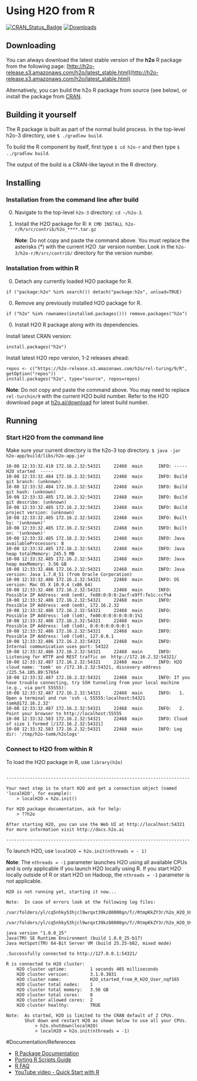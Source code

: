 # Using H2O from R
[![CRAN_Status_Badge](http://www.r-pkg.org/badges/version/h2o)](https://cran.r-project.org/package=h2o)
[![Downloads](http://cranlogs.r-pkg.org/badges/h2o)](https://cran.rstudio.com/package=h2o)

## Downloading

You can always download the latest stable version of the **h2o** R package from the following page: [http://h2o-release.s3.amazonaws.com/h2o/latest_stable.html](http://h2o-release.s3.amazonaws.com/h2o/latest_stable.html) 

Alternatively, you can build the h2o R package from source (see below), or install the package from [CRAN](https://cran.r-project.org/package=h2o).


## Building it yourself

The R package is built as part of the normal build process.
In the top-level h2o-3 directory, use `$ ./gradlew build`.

To build the R component by itself, first type `$ cd h2o-r` and then type `$ ../gradlew build`.

The output of the build is a CRAN-like layout in the R directory.


## Installing

###  Installation from the command line after build

0. Navigate to the top-level `h2o-3` directory: `cd ~/h2o-3`. 
0. Install the H2O package for R: `R CMD INSTALL h2o-r/R/src/contrib/h2o_****.tar.gz`

   **Note**: Do not copy and paste the command above. You must replace the asterisks (*) with the current H2O .tar version number. Look in the `h2o-3/h2o-r/R/src/contrib/` directory for the version number. 

###  Installation from within R

0. Detach any currently loaded H2O package for R.  

  ```
  if ("package:h2o" %in% search()) detach("package:h2o", unload=TRUE)
  ```

0. Remove any previously installed H2O package for R.  

  ```
  if ("h2o" %in% rownames(installed.packages())) remove.packages("h2o")
  ```

0. Install H2O R package along with its dependencies.
  
  Install latest CRAN version:

  ```
  install.packages("h2o")
  ```

  Install latest H2O repo version, 1-2 releases ahead:

  ```
  repos <- c("https://h2o-release.s3.amazonaws.com/h2o/rel-turing/9/R", getOption("repos"))
  install.packages("h2o", type="source", repos=repos)
  ```
  
   **Note**: Do not copy and paste the command above. You may need to replace `rel-turchin/9` with the current H2O build number. Refer to the H2O download page at [h2o.ai/download](http://h2o.ai/download) for latest build number. 

## Running

###  Start H2O from the command line

Make sure your current directory is the h2o-3 top directory.
`$ java -jar h2o-app/build/libs/h2o-app.jar`  

```
10-08 12:33:32.410 172.16.2.32:54321     22468  main      INFO: ----- H2O started  -----
10-08 12:33:32.484 172.16.2.32:54321     22468  main      INFO: Build git branch: (unknown)
10-08 12:33:32.484 172.16.2.32:54321     22468  main      INFO: Build git hash: (unknown)
10-08 12:33:32.485 172.16.2.32:54321     22468  main      INFO: Build git describe: (unknown)
10-08 12:33:32.485 172.16.2.32:54321     22468  main      INFO: Build project version: (unknown)
10-08 12:33:32.485 172.16.2.32:54321     22468  main      INFO: Built by: '(unknown)'
10-08 12:33:32.485 172.16.2.32:54321     22468  main      INFO: Built on: '(unknown)'
10-08 12:33:32.485 172.16.2.32:54321     22468  main      INFO: Java availableProcessors: 8
10-08 12:33:32.485 172.16.2.32:54321     22468  main      INFO: Java heap totalMemory: 245.5 MB
10-08 12:33:32.485 172.16.2.32:54321     22468  main      INFO: Java heap maxMemory: 3.56 GB
10-08 12:33:32.486 172.16.2.32:54321     22468  main      INFO: Java version: Java 1.7.0_51 (from Oracle Corporation)
10-08 12:33:32.486 172.16.2.32:54321     22468  main      INFO: OS   version: Mac OS X 10.9.4 (x86_64)
10-08 12:33:32.486 172.16.2.32:54321     22468  main      INFO: Possible IP Address: en0 (en0), fe80:0:0:0:2acf:e9ff:fe1c:ccf%4
10-08 12:33:32.486 172.16.2.32:54321     22468  main      INFO: Possible IP Address: en0 (en0), 172.16.2.32
10-08 12:33:32.486 172.16.2.32:54321     22468  main      INFO: Possible IP Address: lo0 (lo0), fe80:0:0:0:0:0:0:1%1
10-08 12:33:32.486 172.16.2.32:54321     22468  main      INFO: Possible IP Address: lo0 (lo0), 0:0:0:0:0:0:0:1
10-08 12:33:32.486 172.16.2.32:54321     22468  main      INFO: Possible IP Address: lo0 (lo0), 127.0.0.1
10-08 12:33:32.486 172.16.2.32:54321     22468  main      INFO: Internal communication uses port: 54322
10-08 12:33:32.486 172.16.2.32:54321     22468  main      INFO: Listening for HTTP and REST traffic on  http://172.16.2.32:54321/
10-08 12:33:32.487 172.16.2.32:54321     22468  main      INFO: H2O cloud name: 'tomk' on /172.16.2.32:54321, discovery address /225.54.105.89:57654
10-08 12:33:32.487 172.16.2.32:54321     22468  main      INFO: If you have trouble connecting, try SSH tunneling from your local machine (e.g., via port 55555):
10-08 12:33:32.487 172.16.2.32:54321     22468  main      INFO:   1. Open a terminal and run 'ssh -L 55555:localhost:54321 tomk@172.16.2.32'
10-08 12:33:32.487 172.16.2.32:54321     22468  main      INFO:   2. Point your browser to http://localhost:55555
10-08 12:33:32.583 172.16.2.32:54321     22468  main      INFO: Cloud of size 1 formed [/172.16.2.32:54321]
10-08 12:33:32.583 172.16.2.32:54321     22468  main      INFO: Log dir: '/tmp/h2o-tomk/h2ologs'
```


###  Connect to H2O from within R

To load the H2O package in R, use `library(h2o)`  

```

----------------------------------------------------------------------

Your next step is to start H2O and get a connection object (named
'localH2O', for example):
    > localH2O = h2o.init()

For H2O package documentation, ask for help:
    > ??h2o

After starting H2O, you can use the Web UI at http://localhost:54321
For more information visit http://docs.h2o.ai

----------------------------------------------------------------------

```


To launch H2O, use `localH2O = h2o.init(nthreads = - 1)`  

**Note**: The `nthreads = -1` parameter launches H2O using all available CPUs and is only applicable if you launch H2O locally using R. If you start H2O locally outside of R or start H2O on Hadoop, the `nthreads = -1` parameter is not applicable. 


```
H2O is not running yet, starting it now...

Note:  In case of errors look at the following log files:
    /var/folders/yl/cq5nhky53hjcl9wrqxt39kz80000gn/T//RtmpKkZY3r/h2o_H2O_User_started_from_r.out
    /var/folders/yl/cq5nhky53hjcl9wrqxt39kz80000gn/T//RtmpKkZY3r/h2o_H2O_User_started_from_r.err

java version "1.8.0_25"
Java(TM) SE Runtime Environment (build 1.8.0_25-b17)
Java HotSpot(TM) 64-Bit Server VM (build 25.25-b02, mixed mode)

.Successfully connected to http://127.0.0.1:54321/ 

R is connected to H2O cluster:
    H2O cluster uptime:         1 seconds 405 milliseconds 
    H2O cluster version:        3.1.0.3031 
    H2O cluster name:           H2O_started_from_R_H2O_User_nqf165 
    H2O cluster total nodes:    1 
    H2O cluster total memory:   3.56 GB 
    H2O cluster total cores:    8 
    H2O cluster allowed cores:  2 
    H2O cluster healthy:        TRUE 

Note:  As started, H2O is limited to the CRAN default of 2 CPUs.
       Shut down and restart H2O as shown below to use all your CPUs.
           > h2o.shutdown(localH2O)
           > localH2O = h2o.init(nthreads = -1)
```

#Documentation/References

- [R Package Documentation](http://h2o-release.s3.amazonaws.com/h2o/latest_stable_Rdoc.html)
- [Porting R Scripts Guide](https://github.com/h2oai/h2o-3/blob/master/h2o-docs/src/product/upgrade/H2ODevPortingRScripts.md)
- [R FAQ](https://github.com/h2oai/h2o-3/blob/master/h2o-docs/src/product/howto/FAQ.md#r)
- [YouTube video - Quick Start with R](https://www.youtube.com/watch?list=PLNtMya54qvOHbBdA1x8FNRSpMBEHmhxr0&v=zzV1kTCnmR0)
